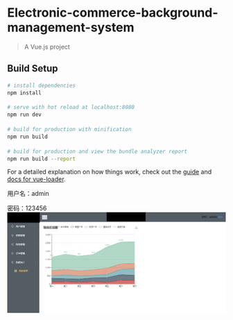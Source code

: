 # Electronic-commerce-background-management-system

> A Vue.js project

## Build Setup

``` bash
# install dependencies
npm install

# serve with hot reload at localhost:8080
npm run dev

# build for production with minification
npm run build

# build for production and view the bundle analyzer report
npm run build --report
```

For a detailed explanation on how things work, check out the [guide](http://vuejs-templates.github.io/webpack/) and [docs for vue-loader](http://vuejs.github.io/vue-loader).

用户名：admin

密码：123456
![iamge](https://github.com/xccjh/Electronic-commerce-background-management-system/blob/master/images/q%20(1).png)
